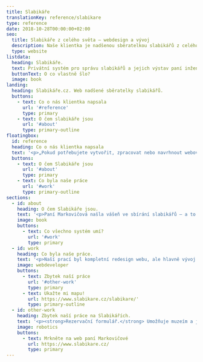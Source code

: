 ```yaml
---
title: Slabikáře
translationKey: reference/slabikare
type: reference
date: 2018-10-28T00:00:00+02:00
seo:
  title: Slabikáře z celého světa – webdesign a vývoj
  description: Naše klientka je nadšenou sběratelkou slabikářů z celého světa. Naší prací byl redesign webu a stvoření administrace pro snadnou správu slabikářů a výstav.
  type: website
listdata:
  heading: Slabikáře.
  text: Privátní systém pro správu slabikářů a jejich výstav paní inženýrky Markovičové – nadšené sběratelky slabikářů z celého světa. Aplikace jí umožňuje mít všechny kousky pod dohledem.
  buttonText: O co vlastně šlo?
  image: book
landing:
  heading: Slabikáře.cz. Web nadšené sběratelky slabikářů.
  buttons:
    - text: Co o nás klientka napsala
      url: '#reference'
      type: primary
    - text: O čem slabikáře jsou
      url: '#about'
      type: primary-outline
floatingbox:
  id: reference
  heading: Co o nás klientka napsala
  text: '<p>„Pokud potřebujete vytvořit, zpracovat nebo navrhnout webové stránky pro soukromé nebo pracovní účely, vřele doporučuji! Pracují rychle, kvalitně, dodržují stanovené termíny. Snaží se maximálně vyhovět potřebám zákazníka. Jejich kreativitu můžete vidět na <a href="https://www.slabikare.cz/">www.slabikare.cz</a>.“</p>'
  buttons:
    - text: O čem Slabikáře jsou
      url: '#about'
      type: primary
    - text: Co byla naše práce
      url: '#work'
      type: primary-outline
sections:
  - id: about
    heading: O čem Slabikáře jsou.
    text: '<p>Paní Markovičová našla vášeň ve sbírání slabikářů – a to z celého světa. Vlastní již přes 260 kusů. Všechny své kousky prezentuje právě na svém webu společně s výstavami svých kousků.</p><p>Pro snazší přidávání a správu slabikářů se klientka rozhodla nechat si vyvinout webovou aplikaci na míru přesně za tímto účelem. Její přání jsme jí nesmírně rádi splnili.</p><p><strong>Nový systém paní Markovičové při každém přidávání nového slabikáře ušetří 85 % času, který přidáváním trávila dříve.</strong></p>'
    image: book
    buttons:
      - text: Co všechno systém umí?
        url: '#work'
        type: primary
  - id: work
    heading: Co byla naše práce.
    text: '<p>Naší prací byl kompletní redesign webu, ale hlavně vývoj systému pro snazší správu slabikářů. Vyvinuli jsme systém takový, jaký jej zákaznice potřebovala.</p><p>Paní Markovičová může na pár kliků přidat nový slabikář. Systém je přímo propojený s webem, veškeré úpravy a novinky se tak na webu hned projevují. Kromě slabikářů umožňuje systém spravovat i jednotlivé výstavy těchto papírových kousků.</p><p><strong>Naší specialitou byla mapa světa, na níž se státy, z nichž klientka vlastní alespoň jeden slabikář, automaticky zbarví červeně. Ostatní se na mapě zobrazují šedě.</strong></p>'
    image: webdeveloper
    buttons: 
      - text: Zbytek naší práce
        url: '#other-work'
        type: primary
      - text: Ukažte mi mapu!
        url: https://www.slabikare.cz/slabikare/'
        type: primary-outline
  - id: other-work
    heading: Zbytek naší práce na Slabikářích.
    text: '<p><strong>Rezervační formulář.</strong> Umožňuje muzeím a jiným vystavovalům zažádat o rezervaci celé sbírky pro výstavu. V kalendáři si jednoduše vyberou rozmezí v minimální délce 30 dní. Klientce pak přijde e-mail, na který může kdykoliv snadno odepsat.</p><p><strong>Redesign webu.</strong> Vyšli jsme z uspořádání původní verze webu. Nový jsme však barevně oživili a zjednodušili orientaci. Také jsme přidali pár vylepšení jako je výše zmíněná mapa světa.</p>'
    image: robotics
    buttons: 
      - text: Mrkněte na web paní Markovičové
        url: https://www.slabikare.cz/
        type: primary
---
```

